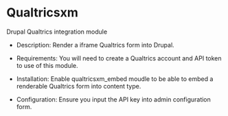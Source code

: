 # Qualtricsxm
Drupal Qualtrics integration module

* Description:
Render a iframe Qualtrics form into Drupal.

* Requirements:
You will need to create a Qualtrics account and API token to use of this module.

* Installation:
Enable qualtricsxm_embed moudle to be able to embed a renderable Qualtrics form into content type.

* Configuration:
Ensure you input the API key into admin configuration form.

